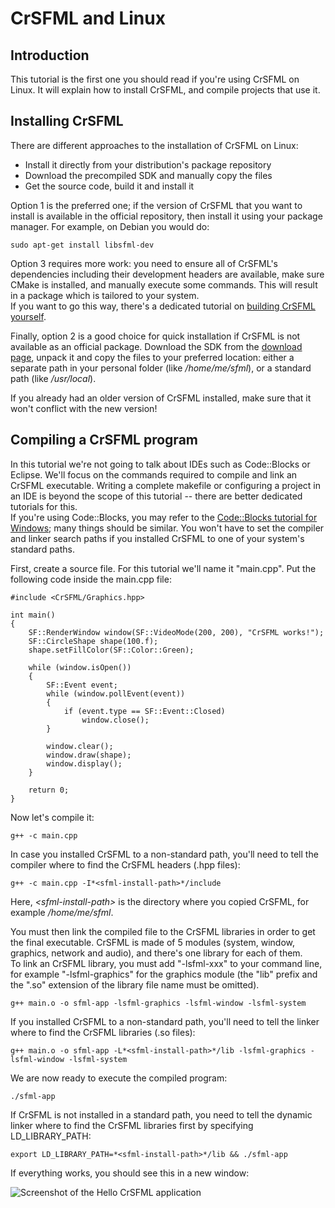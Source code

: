 # CrSFML and Linux

## Introduction

This tutorial is the first one you should read if you're using CrSFML on Linux. It will explain how to install CrSFML, and compile projects that use it. 

## Installing CrSFML

There are different approaches to the installation of CrSFML on Linux: 

  * Install it directly from your distribution's package repository
  * Download the precompiled SDK and manually copy the files
  * Get the source code, build it and install it

Option 1 is the preferred one; if the version of CrSFML that you want to install is available in the official repository, then install it using your package manager. For example, on Debian you would do: 

```
sudo apt-get install libsfml-dev
```

Option 3 requires more work: you need to ensure all of CrSFML's dependencies including their development headers are available, make sure CMake is installed, and manually execute some commands. This will result in a package which is tailored to your system.  
If you want to go this way, there's a dedicated tutorial on [building CrSFML yourself](compile-with-cmake.md "How to compile CrSFML"). 

Finally, option 2 is a good choice for quick installation if CrSFML is not available as an official package. Download the SDK from the [download page](../../download.html "Go to the download page"), unpack it and copy the files to your preferred location: either a separate path in your personal folder (like */home/me/sfml*), or a standard path (like */usr/local*). 

If you already had an older version of CrSFML installed, make sure that it won't conflict with the new version! 

## Compiling a CrSFML program

In this tutorial we're not going to talk about IDEs such as Code::Blocks or Eclipse. We'll focus on the commands required to compile and link an CrSFML executable. Writing a complete makefile or configuring a project in an IDE is beyond the scope of this tutorial -- there are better dedicated tutorials for this.  
If you're using Code::Blocks, you may refer to the [Code::Blocks tutorial for Windows](start-cb.md "CrSFML and Code::Blocks"); many things should be similar. You won't have to set the compiler and linker search paths if you installed CrSFML to one of your system's standard paths. 

First, create a source file. For this tutorial we'll name it "main.cpp". Put the following code inside the main.cpp file: 

```
#include <CrSFML/Graphics.hpp>

int main()
{
    SF::RenderWindow window(SF::VideoMode(200, 200), "CrSFML works!");
    SF::CircleShape shape(100.f);
    shape.setFillColor(SF::Color::Green);

    while (window.isOpen())
    {
        SF::Event event;
        while (window.pollEvent(event))
        {
            if (event.type == SF::Event::Closed)
                window.close();
        }

        window.clear();
        window.draw(shape);
        window.display();
    }

    return 0;
}
```

Now let's compile it: 

```
g++ -c main.cpp
```

In case you installed CrSFML to a non-standard path, you'll need to tell the compiler where to find the CrSFML headers (.hpp files): 

```
g++ -c main.cpp -I*<sfml-install-path>*/include
```

Here, *&lt;sfml-install-path&gt;* is the directory where you copied CrSFML, for example */home/me/sfml*. 

You must then link the compiled file to the CrSFML libraries in order to get the final executable. CrSFML is made of 5 modules (system, window, graphics, network and audio), and there's one library for each of them.  
To link an CrSFML library, you must add "-lsfml-xxx" to your command line, for example "-lsfml-graphics" for the graphics module (the "lib" prefix and the ".so" extension of the library file name must be omitted). 

```
g++ main.o -o sfml-app -lsfml-graphics -lsfml-window -lsfml-system
```

If you installed CrSFML to a non-standard path, you'll need to tell the linker where to find the CrSFML libraries (.so files): 

```
g++ main.o -o sfml-app -L*<sfml-install-path>*/lib -lsfml-graphics -lsfml-window -lsfml-system
```

We are now ready to execute the compiled program: 

```
./sfml-app
```

If CrSFML is not installed in a standard path, you need to tell the dynamic linker where to find the CrSFML libraries first by specifying LD_LIBRARY_PATH: 

```
export LD_LIBRARY_PATH=*<sfml-install-path>*/lib && ./sfml-app
```

If everything works, you should see this in a new window: 

![Screenshot of the Hello CrSFML application](images/start-linux-app.png)
